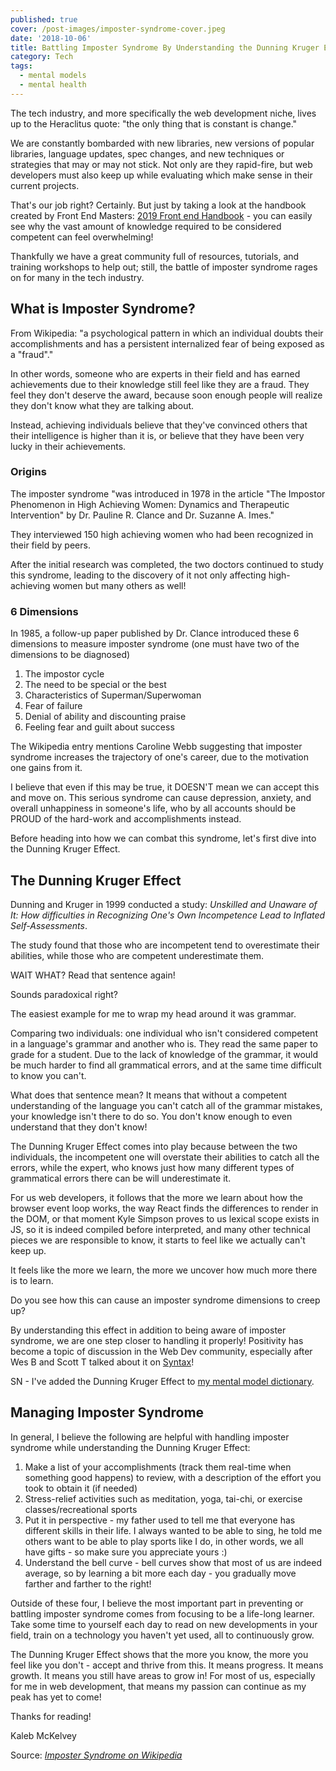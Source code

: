 ```yaml
---
published: true
cover: /post-images/imposter-syndrome-cover.jpeg
date: '2018-10-06'
title: Battling Imposter Syndrome By Understanding the Dunning Kruger Effect
category: Tech
tags:
  - mental models
  - mental health
---
```

The tech industry, and more specifically the web development niche, lives up to the Heraclitus quote: "the only thing that is constant is change."

We are constantly bombarded with new libraries, new versions of popular libraries, language updates, spec changes, and new techniques or strategies that may or may not stick. Not only are they rapid-fire, but web developers must also keep up while evaluating which make sense in their current projects.

That's our job right? Certainly. But just by taking a look at the handbook created by Front End Masters: [2019 Front end Handbook](https://frontendmasters.com/books/front-end-handbook/2019/) - you can easily see why the vast amount of knowledge required to be considered competent can feel overwhelming!

Thankfully we have a great community full of resources, tutorials, and training workshops to help out; still, the battle of imposter syndrome rages on for many in the tech industry.

## What is Imposter Syndrome?

From Wikipedia: "a psychological pattern in which an individual doubts their accomplishments and has a persistent internalized fear of being exposed as a "fraud"."

In other words, someone who are experts in their field and has earned achievements due to their knowledge still feel like they are a fraud. They feel they don't deserve the award, because soon enough people will realize they don't know what they are talking about. 

Instead, achieving individuals believe that they've convinced others that their intelligence is higher than it is, or believe that they have been very lucky in their achievements.

### Origins

The imposter syndrome "was introduced in 1978 in the article "The Impostor Phenomenon in High Achieving Women: Dynamics and Therapeutic Intervention" by Dr. Pauline R. Clance and Dr. Suzanne A. Imes."

They interviewed 150 high achieving women who had been recognized in their field by peers.

After the initial research was completed, the two doctors continued to study this syndrome, leading to the discovery of it not only affecting high-achieving women but many others as well!

### 6 Dimensions

In 1985, a follow-up paper published by Dr. Clance introduced these 6 dimensions to measure imposter syndrome (one must have two of the dimensions to be diagnosed)

1. The impostor cycle
2. The need to be special or the best
3. Characteristics of Superman/Superwoman
4. Fear of failure
5. Denial of ability and discounting praise
6. Feeling fear and guilt about success

The Wikipedia entry mentions Caroline Webb suggesting that imposter syndrome increases the trajectory of one's career, due to the motivation one gains from it.

I believe that even if this may be true, it DOESN'T mean we can accept this and move on. This serious syndrome can cause depression, anxiety, and overall unhappiness in someone's life, who by all accounts should be PROUD of the hard-work and accomplishments instead.

Before heading into how we can combat this syndrome, let's first dive into the Dunning Kruger Effect.

## The Dunning Kruger Effect

Dunning and Kruger in 1999 conducted a study: _Unskilled and Unaware of It: How difficulties in Recognizing One's Own Incompetence Lead to Inflated Self-Assessments_.

The study found that those who are incompetent tend to overestimate their abilities, while those who are competent underestimate them.

WAIT WHAT? Read that sentence again!

Sounds paradoxical right?

The easiest example for me to wrap my head around it was grammar.

Comparing two individuals: one individual who isn't considered competent in a language's grammar and another who is. They read the same paper to grade for a student. Due to the lack of knowledge of the grammar, it would be much harder to find all grammatical errors, and at the same time difficult to know you can't.

What does that sentence mean? It means that without a competent understanding of the language you can't catch all of the grammar mistakes, your knowledge isn't there to do so. You don't know enough to even understand that they don't know!

The Dunning Kruger Effect comes into play because between the two individuals, the incompetent one will overstate their abilities to catch all the errors, while the expert, who knows just how many different types of grammatical errors there can be will underestimate it.

For us web developers, it follows that the more we learn about how the browser event loop works, the way React finds the differences to render in the DOM, or that moment Kyle Simpson proves to us lexical scope exists in JS, so it is indeed compiled before interpreted, and many other technical pieces we are responsible to know, it starts to feel like we actually can't keep up. 

It feels like the more we learn, the more we uncover how much more there is to learn.

Do you see how this can cause an imposter syndrome dimensions to creep up?

By understanding this effect in addition to being aware of imposter syndrome, we are one step closer to handling it properly! Positivity has become a topic of discussion in the Web Dev community, especially after Wes B and Scott T talked about it on [Syntax](https://syntax.fm/show/077/hasty-treat-positivity-and-web-development)!

SN - I've added the Dunning Kruger Effect to [my mental model dictionary](https://www.mentalmodeldictionary.com/mental-model/dunningKrugerEffect).

## Managing Imposter Syndrome

In general, I believe the following are helpful with handling imposter syndrome while understanding the Dunning Kruger Effect:

1. Make a list of your accomplishments (track them real-time when something good happens) to review, with a description of the effort you took to obtain it (if needed)
2. Stress-relief activities such as meditation, yoga, tai-chi, or exercise classes/recreational sports
3. Put it in perspective - my father used to tell me that everyone has different skills in their life. I always wanted to be able to sing, he told me others want to be able to play sports like I do, in other words, we all have gifts - so make sure you appreciate yours :)
4. Understand the bell curve - bell curves show that most of us are indeed average, so by learning a bit more each day - you gradually move farther and farther to the right!

Outside of these four, I believe the most important part in preventing or battling imposter syndrome comes from focusing to be a life-long learner. Take some time to yourself each day to read on new developments in your field, train on a technology you haven't yet used, all to continuously grow.

The Dunning Kruger Effect shows that the more you know, the more you feel like you don't - accept and thrive from this. It means progress. It means growth. It means you still have areas to grow in! For most of us, especially for me in web development, that means my passion can continue as my peak has yet to come!

Thanks for reading!

Kaleb McKelvey

Source: [_Imposter Syndrome on Wikipedia_](https://en.wikipedia.org/wiki/Impostor_syndrome)
